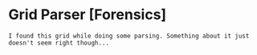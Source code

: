# Grid Parser [Forensics]
```
I found this grid while doing some parsing. Something about it just doesn't seem right though...
```
